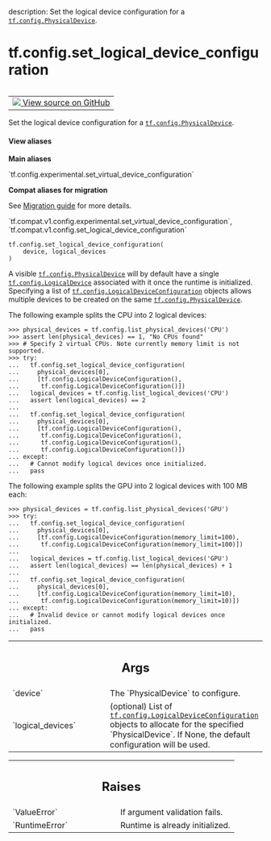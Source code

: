 description: Set the logical device configuration for a <a href="../../tf/config/PhysicalDevice.md"><code>tf.config.PhysicalDevice</code></a>.

<div itemscope itemtype="http://developers.google.com/ReferenceObject">
<meta itemprop="name" content="tf.config.set_logical_device_configuration" />
<meta itemprop="path" content="Stable" />
</div>

# tf.config.set_logical_device_configuration

<!-- Insert buttons and diff -->

<table class="tfo-notebook-buttons tfo-api nocontent" align="left">
<td>
  <a target="_blank" href="https://github.com/tensorflow/tensorflow/blob/r2.4/tensorflow/python/framework/config.py#L683-L748">
    <img src="https://www.tensorflow.org/images/GitHub-Mark-32px.png" />
    View source on GitHub
  </a>
</td>
</table>



Set the logical device configuration for a <a href="../../tf/config/PhysicalDevice.md"><code>tf.config.PhysicalDevice</code></a>.

<section class="expandable">
  <h4 class="showalways">View aliases</h4>
  <p>
<b>Main aliases</b>
<p>`tf.config.experimental.set_virtual_device_configuration`</p>

<b>Compat aliases for migration</b>
<p>See
<a href="https://www.tensorflow.org/guide/migrate">Migration guide</a> for
more details.</p>
<p>`tf.compat.v1.config.experimental.set_virtual_device_configuration`, `tf.compat.v1.config.set_logical_device_configuration`</p>
</p>
</section>

<pre class="devsite-click-to-copy prettyprint lang-py tfo-signature-link">
<code>tf.config.set_logical_device_configuration(
    device, logical_devices
)
</code></pre>



<!-- Placeholder for "Used in" -->

A visible <a href="../../tf/config/PhysicalDevice.md"><code>tf.config.PhysicalDevice</code></a> will by default have a single
<a href="../../tf/config/LogicalDevice.md"><code>tf.config.LogicalDevice</code></a> associated with it once the runtime is initialized.
Specifying a list of <a href="../../tf/config/LogicalDeviceConfiguration.md"><code>tf.config.LogicalDeviceConfiguration</code></a> objects allows
multiple devices to be created on the same <a href="../../tf/config/PhysicalDevice.md"><code>tf.config.PhysicalDevice</code></a>.

The following example splits the CPU into 2 logical devices:

```
>>> physical_devices = tf.config.list_physical_devices('CPU')
>>> assert len(physical_devices) == 1, "No CPUs found"
>>> # Specify 2 virtual CPUs. Note currently memory limit is not supported.
>>> try:
...   tf.config.set_logical_device_configuration(
...     physical_devices[0],
...     [tf.config.LogicalDeviceConfiguration(),
...      tf.config.LogicalDeviceConfiguration()])
...   logical_devices = tf.config.list_logical_devices('CPU')
...   assert len(logical_devices) == 2
...
...   tf.config.set_logical_device_configuration(
...     physical_devices[0],
...     [tf.config.LogicalDeviceConfiguration(),
...      tf.config.LogicalDeviceConfiguration(),
...      tf.config.LogicalDeviceConfiguration(),
...      tf.config.LogicalDeviceConfiguration()])
... except:
...   # Cannot modify logical devices once initialized.
...   pass
```

The following example splits the GPU into 2 logical devices with 100 MB each:

```
>>> physical_devices = tf.config.list_physical_devices('GPU')
>>> try:
...   tf.config.set_logical_device_configuration(
...     physical_devices[0],
...     [tf.config.LogicalDeviceConfiguration(memory_limit=100),
...      tf.config.LogicalDeviceConfiguration(memory_limit=100)])
...
...   logical_devices = tf.config.list_logical_devices('GPU')
...   assert len(logical_devices) == len(physical_devices) + 1
...
...   tf.config.set_logical_device_configuration(
...     physical_devices[0],
...     [tf.config.LogicalDeviceConfiguration(memory_limit=10),
...      tf.config.LogicalDeviceConfiguration(memory_limit=10)])
... except:
...   # Invalid device or cannot modify logical devices once initialized.
...   pass
```

<!-- Tabular view -->
 <table class="responsive fixed orange">
<colgroup><col width="214px"><col></colgroup>
<tr><th colspan="2"><h2 class="add-link">Args</h2></th></tr>

<tr>
<td>
`device`
</td>
<td>
The `PhysicalDevice` to configure.
</td>
</tr><tr>
<td>
`logical_devices`
</td>
<td>
(optional) List of <a href="../../tf/config/LogicalDeviceConfiguration.md"><code>tf.config.LogicalDeviceConfiguration</code></a>
objects to allocate for the specified `PhysicalDevice`. If None, the
default configuration will be used.
</td>
</tr>
</table>



<!-- Tabular view -->
 <table class="responsive fixed orange">
<colgroup><col width="214px"><col></colgroup>
<tr><th colspan="2"><h2 class="add-link">Raises</h2></th></tr>

<tr>
<td>
`ValueError`
</td>
<td>
If argument validation fails.
</td>
</tr><tr>
<td>
`RuntimeError`
</td>
<td>
Runtime is already initialized.
</td>
</tr>
</table>

